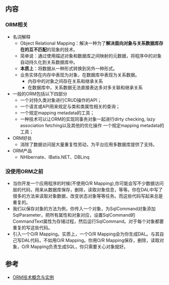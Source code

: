 ##  内容
###  ORM相关
+ 名词解释
	+ Object Relational Mapping：解决一种为了**解决面向对象与关系数据库存在的互不匹配**的现象的技术。
	+ 简单说：通过使用描述对象和数据库之间映射的元数据，将程序中的对象自动持久化到关系数据库中。
	+ **本质上**：将数据从一种形式转换到另外一种形式。
	+ 业务实体在内存中表现为对象，在数据库中表现为关系数据。
		+ 内存中的对象之间存在关系和继承关系
		+ 在数据库中，关系数据无法直接表达多对多关联和继承关系
+ 一般的ORM包括以下四部分 
	+  一个对持久类对象进行CRUD操作的API；
	+  一个语言或API用来规定与类和类属性相关的查询；
	+  一个规定mapping metadata的工具；
	+  一种技术可以让ORM的实现同事务对象一起进行dirty checking, lazy association fetching以及其他的优化操作    一个规定mapping metadata的工具；
+ ORM好处
	+ 消除了数据访问层大量重复性劳动，为平台应用多数据库提供了支持。
+ ORM产品
	+ NHibernate、IBatis.NET、DBLinq

###  没使用ORM之前
+ 当你开发一个应用程序的时候(不使用O/R Mapping),你可能会写不少数据访问层的代码，用来从数据库保存，删除，读取对象信息，等等。你在DAL中写了很多的方法来读取对象数据，改变状态对象等等任务。而这些代码写起来总是重复的。
+ 我们以保存对象的方法为例，你传入一个对象，为SqlCommand对象添加SqlParameter，把所有属性和对象对应，设置SqlCommand的CommandText属性为存储过程，然后运行SqlCommand。对于每个对象都要重复的写这些代码。
+ 引入一个O/R Mapping。实质上，一个O/R Mapping会为你生成DAL。与其自己写DAL代码，不如用O/R Mapping。你用O/R Mapping保存，删除，读取对象，O/R Mapping负责生成SQL，你只需要关心对象就好。

##  参考
+ [ORM技术概念与实例](http://blog.csdn.net/heipacker/article/details/8653858)